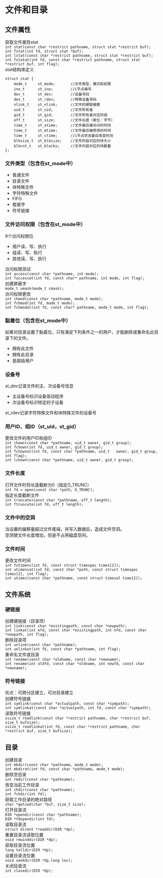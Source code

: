 # 文件和目录
## 文件属性
获取文件属性stat  
`int stat(const char *restrict pathname, struct stat *restrict buf);`  
`int fstat(int fd, struct stat *buf);`  
`int lstat(const char *restrict pathname, struct stat *restrict buf);`  
`int fstatat(int fd, const char *restrict pathname, struct stat *restrict buf, int flag);`  
stat结构体定义
```
struct stat {
    mode_t     st_mode;       //文件类型、模式和权限
    ino_t      st_ino;        //i节点编号
    dev_t      st_dev;        //设备号码
    dev_t      st_rdev;       //特殊设备号码
    nlink_t    st_nlink;      //文件的硬链接数
    uid_t      st_uid;        //文件所有者
    gid_t      st_gid;        //文件所有者对应的组
    off_t      st_size;       //文件长度（单位：字节）
    time_t     st_atime;      //文件最后被访问的时间
    time_t     st_mtime;      //文件最后被修改的时间
    time_t     st_ctime;      //i节点状态最后改变时间
    blksize_t  st_blksize;    //文件内容对应的块大小
    blkcnt_t   st_blocks;     //文件内容对应的块数量
};
```
### 文件类型（包含在st_mode中）
* 普通文件
* 目录文件
* 块特殊文件
* 字符特殊文件
* FIFO
* 套接字
* 符号链接
### 文件访问权限（包含在st_mode中） 
9个访问权限位
* 用户读、写、执行
* 组读、写、执行
* 其他读、写、执行  

访问权限测试  
`int access(const char *pathname, int mode);`  
`int faccessat(int fd, const char* pathname, int mode, int flag);`  
创建屏蔽字  
`mode_t umask(mode_t cmask);`  
访问权限更改  
`int chmod(const char *pathname, mode_t mode);`  
`int fchmod(int fd, mode_t mode);`  
`int fchmodat(int fd, const char* pathname, mode_t mode, int flag);`
### 黏着位（包含在st_mode中）
如果对目录设置了黏着位，只有满足下列条件之一的用户，才能删除或重命名此目录下的文件。
* 拥有此文件
* 拥有此目录
* 是超级用户
### 设备号
st_dev记录文件的主、次设备号信息
* 主设备号标识设备驱动程序
* 次设备号标识特定的子设备
  
st_rdev记录字符特殊文件和块特殊文件的设备号
### 用户ID、组ID（st_uid，st_gid）  
更改文件的用户ID和组ID  
`int chown(const char *pathname, uid_t owner, gid_t group);`  
`int fchown(int fd, uid_t owner, gid_t group);`  
`int fchownat(int fd, const char *pathname, uid_t   owner, gid_t group, int flag);`  
`int lchown(const char *pathname, uid_t owner, gid_t group);`
### 文件长度
打开文件时将长度截断为0（指定O_TRUNC）  
`int fd = open(const char *path, O_TRUNC);`   
指定长度截断文件  
`int truncate(const char *pathname, off_t length);`  
`int ftruncate(int fd, off_t length);`
### 文件中的空洞
当设置的偏移量超过文件尾端，并写入数据后，造成文件空洞。  
空洞使文件长度增加，但是不占用磁盘空间。  
### 文件时间
更改文件时间  
`int futimens(int fd, const struct timespec times[2]);`  
`int utimensat(int fd, const char *path, const struct timespec times[2], int flag);`  
`int utimes(const char *pathname, const struct timeval time[2]);`
## 文件系统
### 硬链接
创建硬链接（目录项）  
`int link(const char *existingpath, const char *newpath);`  
`int linkat(int efd, const char *existingpath, int nfd, const char *newpath, int flag);`  
删除目录项  
`int unlink(const char *pathname);`  
`int unlinkat(int fd, const char *pathname, int flag);`  
重命名文件或目录  
`int rename(const char *oldname, const char *newname);`  
`int rename(int oldfd, const char *oldname, int newfd, const char *newname);`  
### 符号链接
优点：可跨分区建立，可对目录建立  
创建符号链接  
`int symlink(const char *actualpath, const char *sympath);`  
`int symlinkat(const char *actualpath, int fd, const char *sympath);`  
读取符号链接  
`ssize_t readlink(const char *restrict pathname, char *restrict buf, size_t bufsize);`  
`ssize_t readlinkat(int fd, const char *restrict pathname, char *restrict buf, size_t bufsize);`  
## 目录
创建目录  
`int mkdir(const char *pathname, mode_t mode);`  
`int mkdirat(int fd, const char *pathname, mode_t mode);`  
删除空目录  
`int rmdir(const char *pathname);`  
改变当前工作目录  
`int chdir(const char *pathname);`  
`int fchdir(int fd);`  
获取工作目录的绝对路径  
`char *getcwd(char *buf, size_t size);`  
打开目录流  
`DIR *opendir(const char *pathname);`  
`DIR *fdopendir(int fd);`  
读取目录流  
`struct dirent *readdir(DIR *dp);`  
重置目录流读取位置  
`void rewinddir(DIR *dp);`  
获取目录流位置  
`long telldir(DIR *dp);`  
设置目录流位置  
`void seekdir(DIR *dp,long loc);`  
关闭目录流  
`int closedir(DIR *dp);`